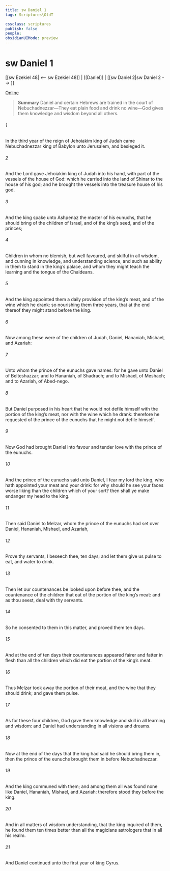 ```yaml
---
title: sw Daniel 1
tags: Scriptures\OldT

cssclass: scriptures
publish: false
people:
obsidianUIMode: preview
---
```


# sw Daniel 1
[[sw Ezekiel 48| <-- sw Ezekiel 48]] | [[Daniel]] | [[sw Daniel 2|sw Daniel 2 --> ]]

[Online](https://churchofjesuschrist.org/study/scriptures/ot/dan/1?lang=eng)

> __Summary__
Daniel and certain Hebrews are trained in the court of Nebuchadnezzar—They eat plain food and drink no wine—God gives them knowledge and wisdom beyond all others.

###### 1 
In the third year of the reign of Jehoiakim king of Judah came Nebuchadnezzar king of Babylon unto Jerusalem, and besieged it.

###### 2 
And the Lord gave Jehoiakim king of Judah into his hand, with part of the vessels of the house of God: which he carried into the land of Shinar to the house of his god; and he brought the vessels into the treasure house of his god.

###### 3 
And the king spake unto Ashpenaz the master of his eunuchs, that he should bring  of the children of Israel, and of the king’s seed, and of the princes;

###### 4 
Children in whom  no blemish, but well favoured, and skilful in all wisdom, and cunning in knowledge, and understanding science, and such as  ability in them to stand in the king’s palace, and whom they might teach the learning and the tongue of the Chaldeans.

###### 5 
And the king appointed them a daily provision of the king’s meat, and of the wine which he drank: so nourishing them three years, that at the end thereof they might stand before the king.

###### 6 
Now among these were of the children of Judah, Daniel, Hananiah, Mishael, and Azariah:

###### 7 
Unto whom the prince of the eunuchs gave names: for he gave unto Daniel  of Belteshazzar; and to Hananiah, of Shadrach; and to Mishael, of Meshach; and to Azariah, of Abed-nego.

###### 8 
But Daniel purposed in his heart that he would not defile himself with the portion of the king’s meat, nor with the wine which he drank: therefore he requested of the prince of the eunuchs that he might not defile himself.

###### 9 
Now God had brought Daniel into favour and tender love with the prince of the eunuchs.

###### 10 
And the prince of the eunuchs said unto Daniel, I fear my lord the king, who hath appointed your meat and your drink: for why should he see your faces worse liking than the children which  of your sort? then shall ye make  endanger my head to the king.

###### 11 
Then said Daniel to Melzar, whom the prince of the eunuchs had set over Daniel, Hananiah, Mishael, and Azariah,

###### 12 
Prove thy servants, I beseech thee, ten days; and let them give us pulse to eat, and water to drink.

###### 13 
Then let our countenances be looked upon before thee, and the countenance of the children that eat of the portion of the king’s meat: and as thou seest, deal with thy servants.

###### 14 
So he consented to them in this matter, and proved them ten days.

###### 15 
And at the end of ten days their countenances appeared fairer and fatter in flesh than all the children which did eat the portion of the king’s meat.

###### 16 
Thus Melzar took away the portion of their meat, and the wine that they should drink; and gave them pulse.

###### 17 
As for these four children, God gave them knowledge and skill in all learning and wisdom: and Daniel had understanding in all visions and dreams.

###### 18 
Now at the end of the days that the king had said he should bring them in, then the prince of the eunuchs brought them in before Nebuchadnezzar.

###### 19 
And the king communed with them; and among them all was found none like Daniel, Hananiah, Mishael, and Azariah: therefore stood they before the king.

###### 20 
And in all matters of wisdom  understanding, that the king inquired of them, he found them ten times better than all the magicians  astrologers that  in all his realm.

###### 21 
And Daniel continued  unto the first year of king Cyrus.

